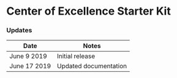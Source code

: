 # Center of Excellence Starter Kit

### Updates
Date | Notes
---|---
June 9 2019 | Initial release
June 17 2019 | Updated documentation